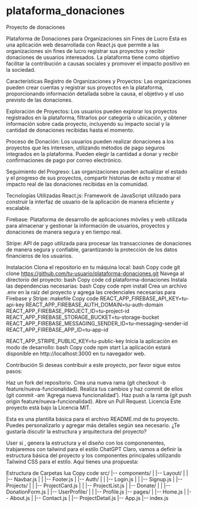 # plataforma_donaciones
Proyecto de donaciones

Plataforma de Donaciones para Organizaciones sin Fines de Lucro
Esta es una aplicación web desarrollada con React.js que permite a las organizaciones sin fines de lucro registrar sus proyectos y recibir donaciones de usuarios interesados. La plataforma tiene como objetivo facilitar la contribución a causas sociales y promover el impacto positivo en la sociedad.

Características
Registro de Organizaciones y Proyectos: Las organizaciones pueden crear cuentas y registrar sus proyectos en la plataforma, proporcionando información detallada sobre la causa, el objetivo y el uso previsto de las donaciones.

Exploración de Proyectos: Los usuarios pueden explorar los proyectos registrados en la plataforma, filtrarlos por categoría o ubicación, y obtener información sobre cada proyecto, incluyendo su impacto social y la cantidad de donaciones recibidas hasta el momento.

Proceso de Donación: Los usuarios pueden realizar donaciones a los proyectos que les interesen, utilizando métodos de pago seguros integrados en la plataforma. Pueden elegir la cantidad a donar y recibir confirmaciones de pago por correo electrónico.

Seguimiento del Progreso: Las organizaciones pueden actualizar el estado y el progreso de sus proyectos, compartir historias de éxito y mostrar el impacto real de las donaciones recibidas en la comunidad.

Tecnologías Utilizadas
React.js: Framework de JavaScript utilizado para construir la interfaz de usuario de la aplicación de manera eficiente y escalable.

Firebase: Plataforma de desarrollo de aplicaciones móviles y web utilizada para almacenar y gestionar la información de usuarios, proyectos y donaciones de manera segura y en tiempo real.

Stripe: API de pago utilizada para procesar las transacciones de donaciones de manera segura y confiable, garantizando la protección de los datos financieros de los usuarios.

Instalación
Clona el repositorio en tu máquina local:
bash
Copy code
git clone https://github.com/tu-usuario/plataforma-donaciones.git
Navega al directorio del proyecto:
bash
Copy code
cd plataforma-donaciones
Instala las dependencias necesarias:
bash
Copy code
npm install
Crea un archivo .env en la raíz del proyecto y agrega las credenciales necesarias para Firebase y Stripe:
makefile
Copy code
REACT_APP_FIREBASE_API_KEY=tu-api-key
REACT_APP_FIREBASE_AUTH_DOMAIN=tu-auth-domain
REACT_APP_FIREBASE_PROJECT_ID=tu-project-id
REACT_APP_FIREBASE_STORAGE_BUCKET=tu-storage-bucket
REACT_APP_FIREBASE_MESSAGING_SENDER_ID=tu-messaging-sender-id
REACT_APP_FIREBASE_APP_ID=tu-app-id

REACT_APP_STRIPE_PUBLIC_KEY=tu-public-key
Inicia la aplicación en modo de desarrollo:
bash
Copy code
npm start
La aplicación estará disponible en http://localhost:3000 en tu navegador web.

Contribución
Si deseas contribuir a este proyecto, por favor sigue estos pasos:

Haz un fork del repositorio.
Crea una nueva rama (git checkout -b feature/nueva-funcionalidad).
Realiza tus cambios y haz commit de ellos (git commit -am 'Agrega nueva funcionalidad').
Haz push a la rama (git push origin feature/nueva-funcionalidad).
Abre un Pull Request.
Licencia
Este proyecto está bajo la Licencia MIT.

Esta es una plantilla básica para el archivo README.md de tu proyecto. Puedes personalizarlo y agregar más detalles según sea necesario. ¿Te gustaría discutir la estructura y arquitectura del proyecto?

User
si , genera la estructura  y el diseño con los componenentes, trabjaremos con tailwind para el estilo
ChatGPT
Claro, vamos a definir la estructura básica del proyecto y los componentes principales utilizando Tailwind CSS para el estilo. Aquí tienes una propuesta:

Estructura de Carpetas
lua
Copy code
src/
|-- components/
|   |-- Layout/
|   |   |-- Navbar.js
|   |   |-- Footer.js
|   |-- Auth/
|   |   |-- Login.js
|   |   |-- Signup.js
|   |-- Projects/
|   |   |-- ProjectCard.js
|   |   |-- ProjectList.js
|   |-- Donate/
|   |   |-- DonationForm.js
|   |-- UserProfile/
|   |   |-- Profile.js
|-- pages/
|   |-- Home.js
|   |-- About.js
|   |-- Contact.js
|   |-- ProjectDetail.js
|-- App.js
|-- index.js